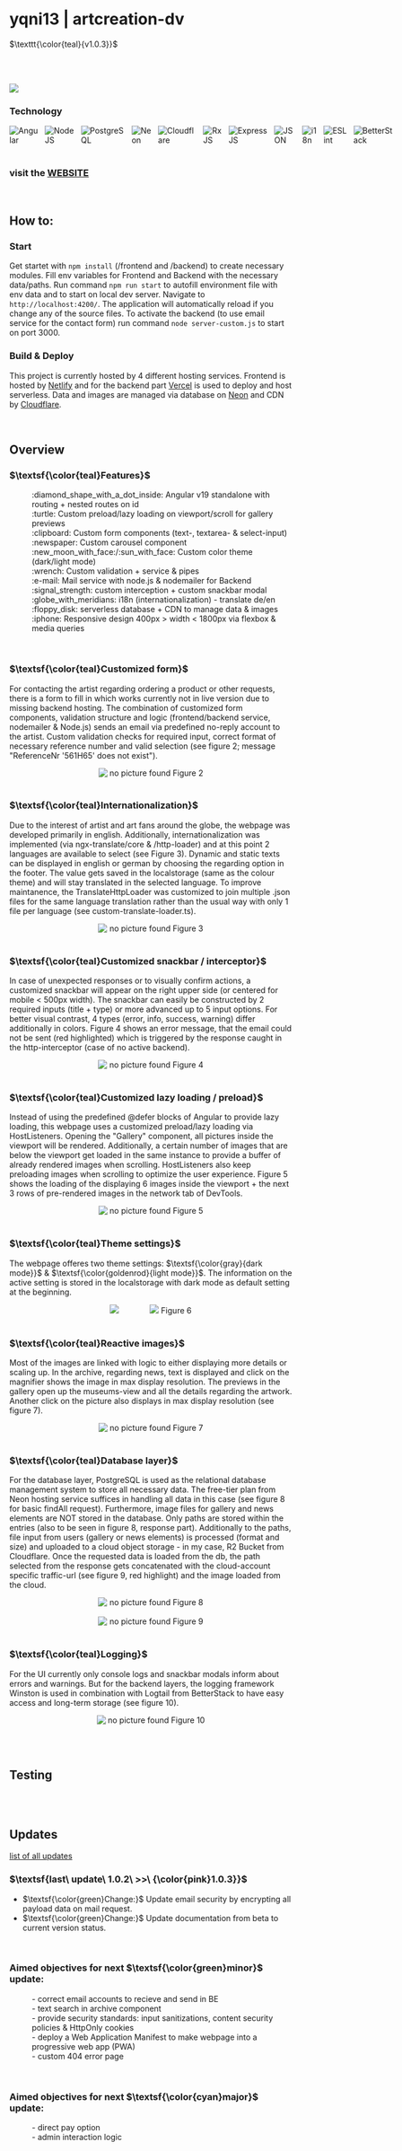 
# yqni13 | artcreation-dv
$\texttt{\color{teal}{v1.0.3}}$



<br><br>

<div>
      <img src="frontend/public/assets/readme/responsive_overview.png">
</div>

### Technology

<div style="display:flex; align-items:center;">    
      <img src="frontend/public/assets/logo_ico/angular_logo.ico" alt="Angular">&nbsp;&nbsp;&nbsp;
      <img src="frontend/public/assets/logo_ico/nodejs_logo32.ico" alt="NodeJS">&nbsp;&nbsp;&nbsp;
      <img src="frontend/public/assets/logo_ico/postgresql_logo.ico" alt="PostgreSQL">&nbsp;&nbsp;&nbsp;
      <img src="frontend/public/assets/logo_ico/neon_logo.ico" alt="Neon">&nbsp;&nbsp;&nbsp;
      <img src="frontend/public/assets/logo_ico/cloudflare_logo.ico" alt="Cloudflare">&nbsp;&nbsp;&nbsp;
      <img src="frontend/public/assets/logo_ico/rxjs_logo32.ico" alt="RxJS">&nbsp;&nbsp;&nbsp;
      <img src="frontend/public/assets/logo_ico/express_logo.ico" alt="ExpressJS">&nbsp;&nbsp;&nbsp;
      <img src="frontend/public/assets/logo_ico/json_logo28.ico" alt="JSON">&nbsp;&nbsp;&nbsp;
      <img src="frontend/public/assets/logo_ico/i18n_logo32.ico" alt="i18n">&nbsp;&nbsp;&nbsp;
      <img src="frontend/public/assets/logo_ico/eslint_logo.ico" alt="ESLint">&nbsp;&nbsp;&nbsp;
      <img src="frontend/public/assets/logo_ico/betterstack_logo.ico" alt="BetterStack">&nbsp;&nbsp;&nbsp;
</div>
<br>

### visit the <a href="https://artcreation-dv.at">WEBSITE</a>

<br>

## How to:

### Start

Get startet with `npm install` (/frontend and /backend) to create necessary modules. Fill env variables for Frontend and Backend with the necessary data/paths. Run command `npm run start` to autofill environment file with env data and to start on local dev server. Navigate to `http://localhost:4200/`. The application will automatically reload if you change any of the source files. To activate the backend (to use email service for the contact form) run command `node server-custom.js` to start on port 3000.

### Build & Deploy
This project is currently hosted by 4 different hosting services. Frontend is hosted by <a href="https://app.netlify.com/">Netlify</a> and for the backend part <a href="https://vercel.com/">Vercel</a> is used to deploy and host serverless. Data and images are managed via database on <a href="https://neon.tech">Neon</a> and CDN by <a href="https://cloudflare.com">Cloudflare</a>.

<br>

## Overview

### $\textsf{\color{teal}Features}$

<dl>
      <dd>:diamond_shape_with_a_dot_inside: Angular v19 standalone with routing + nested routes on id</dd>
      <dd>:turtle: Custom preload/lazy loading on viewport/scroll for gallery previews</dd>
      <dd>:clipboard: Custom form components (text-, textarea- & select-input)</dd>
      <dd>:newspaper: Custom carousel component</dd>
      <dd>:new_moon_with_face:/:sun_with_face: Custom color theme (dark/light mode)</dd>
      <dd>:wrench: Custom validation + service & pipes</dd>
      <dd>:e-mail: Mail service with node.js & nodemailer for Backend</dd>
      <dd>:signal_strength: custom interception + custom snackbar modal</dd>
      <dd>:globe_with_meridians: i18n (internationalization) - translate de/en</dd>
      <dd>:floppy_disk: serverless database + CDN to manage data & images</dd>
      <dd>:iphone: Responsive design 400px > width < 1800px via flexbox & media queries</dd>
</dl>

<br>

### $\textsf{\color{teal}Customized form}$

For contacting the artist regarding ordering a product or other requests, there is a form to fill in which works currently not in live version due to missing backend hosting. The combination of customized form components, validation structure and logic (frontend/backend service, nodemailer & Node.js) sends an email via predefined no-reply account to the artist. Custom validation checks for required input, correct format of necessary reference number and valid selection (see figure 2; message "ReferenceNr '561H65' does not exist").

<div align="center">
      <img src="frontend/public/assets/readme/responsive_form.jpg" alt="&nbsp;no picture found">
      Figure 2
</div>

<br>

### $\textsf{\color{teal}Internationalization}$

Due to the interest of artist and art fans around the globe, the webpage was developed primarily in english. Additionally, internationalization was implemented (via ngx-translate/core & /http-loader) and at this point 2 languages are available to select (see Figure 3). Dynamic and static texts can be displayed in english or german by choosing the regarding option in the footer. The value gets saved in the localstorage (same as the colour theme) and will stay translated in the selected language. To improve maintanence, the TranslateHttpLoader was customized to join multiple .json files for the same language translation rather than the usual way with only 1 file per language (see custom-translate-loader.ts). 

<div align="center">
      <img src="frontend/public/assets/readme/i18n.gif" alt="&nbsp;no picture found">
      Figure 3
</div>

<br>

### $\textsf{\color{teal}Customized snackbar / interceptor}$

In case of unexpected responses or to visually confirm actions, a customized snackbar will appear on the right upper side (or centered for mobile < 500px width). The snackbar can easily be constructed by 2 required inputs (title + type) or more advanced up to 5 input options. For better visual contrast, 4 types (error, info, success, warning) differ additionally in colors. Figure 4 shows an error message, that the email could not be sent (red highlighted) which is triggered by the response caught in the http-interceptor (case of no active backend).

<div align="center">
      <img src="frontend/public/assets/readme/responsive_snackbar.jpg" alt="&nbsp;no picture found">
      Figure 4
</div>

<br>

### $\textsf{\color{teal}Customized lazy loading / preload}$

Instead of using the predefined @defer blocks of Angular to provide lazy loading, this webpage uses a customized preload/lazy loading via HostListeners. Opening the "Gallery" component, all pictures inside the viewport will be rendered. Additionally, a certain number of images that are below the viewport get loaded in the same instance to provide a buffer of already rendered images when scrolling. HostListeners also keep preloading images when scrolling to optimize the user experience. Figure 5 shows the loading of the displaying 6 images inside the viewport + the next 3 rows of pre-rendered images in the network tab of DevTools.

<div align="center">
      <img src="frontend/public/assets/readme/custom-preload.gif" alt="&nbsp;no picture found">
      Figure 5
</div>

<br>

### $\textsf{\color{teal}Theme settings}$

The webpage offeres two theme settings: $\textsf{\color{gray}{dark mode}}$ & $\textsf{\color{goldenrod}{light mode}}$. The information on the active setting is stored in the localstorage with dark mode as default setting at the beginning.

<div align="center">
      <img src="frontend/public/assets/readme/responsive_darkmode.jpg">
      &nbsp;&nbsp;&nbsp;&nbsp;&nbsp;&nbsp;&nbsp;&nbsp;&nbsp;&nbsp;&nbsp;&nbsp;
      <img src="frontend/public/assets/readme/responsive_lightmode.jpg">
      Figure 6
</div>

<br>

### $\textsf{\color{teal}Reactive images}$

Most of the images are linked with logic to either displaying more details or scaling up. In the archive, regarding news, text is displayed and click on the magnifier shows the image in max display resolution. The previews in the gallery open up the museums-view and all the details regarding the artwork. Another click on the picture also displays in max display resolution (see figure 7).

<div align="center">
      <img src="frontend/public/assets/readme/image_reactive.gif" alt="&nbsp;no picture found">
      Figure 7
</div>

<br>

### $\textsf{\color{teal}Database layer}$

For the database layer, PostgreSQL is used as the relational database management system to store all necessary data. The free-tier plan from Neon hosting service suffices in handling all data in this case (see figure 8 for basic findAll request). Furthermore, image files for gallery and news elements are NOT stored in the database. Only paths are stored within the entries (also to be seen in figure 8, response part). Additionally to the paths, file input from users (gallery or news elements) is processed (format and size) and uploaded to a cloud object storage - in my case, R2 Bucket from Cloudflare. Once the requested data is loaded from the db, the path selected from the response gets concatenated with the cloud-account specific traffic-url (see figure 9, red highlight) and the image loaded from the cloud.

<div align="center">
      <img src="frontend/public/assets/readme/loading_data.jpg" alt="&nbsp;no picture found">
      Figure 8
</div>

<br>

<div align="center">
      <img src="frontend/public/assets/readme/loading_image.jpg" alt="&nbsp;no picture found">
      Figure 9
</div>

<br>

### $\textsf{\color{teal}Logging}$

For the UI currently only console logs and snackbar modals inform about errors and warnings. But for the backend layers, the logging framework Winston is used in combination with Logtail from BetterStack to have easy access and long-term storage (see figure 10).

<div align="center">
      <img src="frontend/public/assets/readme/loading_logs.jpg" alt="&nbsp;no picture found">
      Figure 10
</div>

<br><br>

## Testing



<br><br>


## Updates
[list of all updates](update_protocol.md)

### $\textsf{last\ update\ 1.0.2\ >>\ {\color{pink}1.0.3}}$

- $\textsf{\color{green}Change:}$ Update email security by encrypting all payload data on mail request.
- $\textsf{\color{green}Change:}$ Update documentation from beta to current version status.

<br>

### Aimed objectives for next $\textsf{\color{green}minor}$ update:
<dl>
      <dd>- correct email accounts to recieve and send in BE</dd>
      <dd>- text search in archive component</dd>
      <dd>- provide security standards: input sanitizations, content security policies & HttpOnly cookies</dd>
      <dd>- deploy a Web Application Manifest to make webpage into a progressive web app (PWA)</dd>
      <dd>- custom 404 error page</dd>
</dl>
<br>

### Aimed objectives for next $\textsf{\color{cyan}major}$ update:
<dl>
      <dd>- direct pay option</dd>
      <dd>- admin interaction logic</dd>
</dl>
<br>
